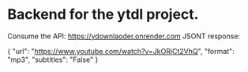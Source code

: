 # Backend for the ytdl project.

Consume the API: https://ydownlaoder.onrender.com
JSONT response:

{
    "url": "https://www.youtube.com/watch?v=JkORjCt2VhQ",
    "format": "mp3",
    "subtitles": "False"
}
